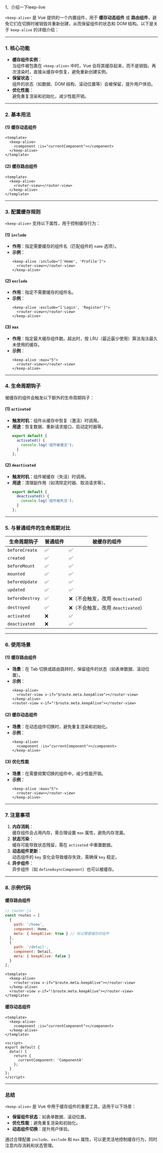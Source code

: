 1、介绍一下leep-live

`<keep-alive>` 是 Vue 提供的一个内置组件，用于 **缓存动态组件** 或 **路由组件**，避免它们在切换时被销毁并重新创建，从而保留组件的状态和 DOM 结构。以下是关于 `keep-alive` 的详细介绍：

---

### **1. 核心功能**
- **缓存组件实例**：  
  当组件被包裹在 `<keep-alive>` 中时，Vue 会将其缓存起来，而不是销毁。再次渲染时，直接从缓存中恢复，避免重新创建实例。
- **保留状态**：  
  组件的状态（如数据、DOM 结构、滚动位置等）会被保留，提升用户体验。
- **优化性能**：  
  避免重复渲染和初始化，减少性能开销。

---

### **2. 基本用法**
#### **(1) 缓存动态组件**
```vue
<template>
  <keep-alive>
    <component :is="currentComponent"></component>
  </keep-alive>
</template>
```

#### **(2) 缓存路由组件**
```vue
<template>
  <keep-alive>
    <router-view></router-view>
  </keep-alive>
</template>
```

---

### **3. 配置缓存规则**
`<keep-alive>` 支持以下属性，用于控制缓存行为：

#### **(1) `include`**
- **作用**：指定需要缓存的组件名（匹配组件的 `name` 选项）。
- **示例**：
  ```vue
  <keep-alive :include="['Home', 'Profile']">
    <router-view></router-view>
  </keep-alive>
  ```

#### **(2) `exclude`**
- **作用**：指定不需要缓存的组件名。
- **示例**：
  ```vue
  <keep-alive :exclude="['Login', 'Register']">
    <router-view></router-view>
  </keep-alive>
  ```

#### **(3) `max`**
- **作用**：指定最大缓存组件数。超出时，按 LRU（最近最少使用）算法淘汰最久未使用的缓存。
- **示例**：
  ```vue
  <keep-alive :max="5">
    <router-view></router-view>
  </keep-alive>
  ```

---

### **4. 生命周期钩子**
被缓存的组件会触发以下额外的生命周期钩子：

#### **(1) `activated`**
- **触发时机**：组件从缓存中恢复（激活）时调用。
- **用途**：恢复数据、重新请求接口、启动定时器等。
  ```javascript
  export default {
    activated() {
      console.log('组件被激活');
    }
  };
  ```

#### **(2) `deactivated`**
- **触发时机**：组件被缓存（失活）时调用。
- **用途**：清理副作用（如清除定时器、取消请求等）。
  ```javascript
  export default {
    deactivated() {
      console.log('组件被失活');
    }
  };
  ```

---

### **5. 与普通组件的生命周期对比**
| **生命周期钩子** | **普通组件** | **被缓存的组件**                  |
| ---------------- | ------------ | --------------------------------- |
| `beforeCreate`   | ✅            | ✅                                 |
| `created`        | ✅            | ✅                                 |
| `beforeMount`    | ✅            | ✅                                 |
| `mounted`        | ✅            | ✅                                 |
| `beforeUpdate`   | ✅            | ✅                                 |
| `updated`        | ✅            | ✅                                 |
| `beforeDestroy`  | ✅            | ❌（不会触发，改用 `deactivated`） |
| `destroyed`      | ✅            | ❌（不会触发，改用 `deactivated`） |
| `activated`      | ❌            | ✅                                 |
| `deactivated`    | ❌            | ✅                                 |

---

### **6. 使用场景**
#### **(1) 缓存路由组件**
- **场景**：在 Tab 切换或路由跳转时，保留组件的状态（如表单数据、滚动位置）。
- **示例**：
  ```vue
  <keep-alive>
    <router-view v-if="$route.meta.keepAlive"></router-view>
  </keep-alive>
  <router-view v-if="!$route.meta.keepAlive"></router-view>
  ```

#### **(2) 缓存动态组件**
- **场景**：在动态组件切换时，避免重复渲染和初始化。
- **示例**：
  ```vue
  <keep-alive>
    <component :is="currentComponent"></component>
  </keep-alive>
  ```

#### **(3) 优化性能**
- **场景**：在需要频繁切换的组件中，减少性能开销。
- **示例**：
  ```vue
  <keep-alive :max="5">
    <router-view></router-view>
  </keep-alive>
  ```

---

### **7. 注意事项**
1. **内存消耗**：  
   缓存组件会占用内存，需合理设置 `max` 属性，避免内存泄漏。
2. **状态污染**：  
   缓存可能导致状态残留，需在 `activated` 中重置数据。
3. **动态组件更新**：  
   动态组件的 `key` 变化会导致缓存失效，需确保 `key` 稳定。
4. **异步组件**：  
   异步组件（如 `defineAsyncComponent`）也可以被缓存。

---

### **8. 示例代码**
#### **缓存路由组件**
```javascript
// router.js
const routes = [
  {
    path: '/home',
    component: Home,
    meta: { keepAlive: true } // 标记需要缓存的组件
  },
  {
    path: '/detail',
    component: Detail,
    meta: { keepAlive: false }
  }
];
```

```vue
<template>
  <keep-alive>
    <router-view v-if="$route.meta.keepAlive"></router-view>
  </keep-alive>
  <router-view v-if="!$route.meta.keepAlive"></router-view>
</template>
```

#### **缓存动态组件**
```vue
<template>
  <keep-alive>
    <component :is="currentComponent"></component>
  </keep-alive>
</template>

<script>
export default {
  data() {
    return {
      currentComponent: 'ComponentA'
    };
  }
};
</script>
```

---

### **总结**
`<keep-alive>` 是 Vue 中用于缓存组件的重要工具，适用于以下场景：
- **保留组件状态**：如表单数据、滚动位置。
- **优化性能**：避免重复渲染和初始化。
- **动态组件切换**：提升用户体验。

通过合理配置 `include`、`exclude` 和 `max` 属性，可以更灵活地控制缓存行为，同时注意内存消耗和状态管理。
